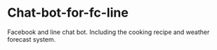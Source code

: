 # Chat-bot-for-fc-line
Facebook and line chat bot. Including the cooking recipe and weather forecast system.

